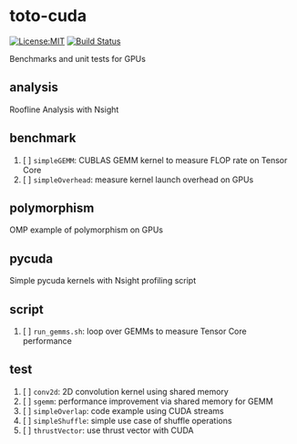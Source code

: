 # toto-cuda
[![License:MIT](https://img.shields.io/badge/License-MIT-yellow.svg)](https://opensource.org/l0icenses/MIT)
[![Build Status](https://travis-ci.org/PointKernel/toto-cuda.svg?branch=master)](https://travis-ci.org/PointKernel/toto-cuda)

Benchmarks and unit tests for GPUs

## analysis
Roofline Analysis with Nsight 

## benchmark
1. [ ] `simpleGEMM`: CUBLAS GEMM kernel to measure FLOP rate on Tensor Core
2. [ ] `simpleOverhead`: measure kernel launch overhead on GPUs

## polymorphism
OMP example of polymorphism on GPUs

## pycuda
Simple pycuda kernels with Nsight profiling script

## script
1. [ ] `run_gemms.sh`: loop over GEMMs to measure Tensor Core performance

## test
1. [ ] `conv2d`: 2D convolution kernel using shared memory
2. [ ] `sgemm`: performance improvement via shared memory for GEMM
3. [ ] `simpleOverlap`: code example using CUDA streams
4. [ ] `simpleShuffle`: simple use case of shuffle operations
5. [ ] `thrustVector`: use thrust vector with CUDA
